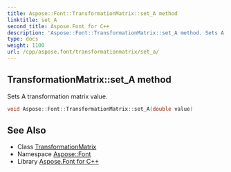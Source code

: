 ```yaml
---
title: Aspose::Font::TransformationMatrix::set_A method
linktitle: set_A
second_title: Aspose.Font for C++
description: 'Aspose::Font::TransformationMatrix::set_A method. Sets A transformation matrix value in C++.'
type: docs
weight: 1100
url: /cpp/aspose.font/transformationmatrix/set_a/
---
```

## TransformationMatrix::set_A method


Sets A transformation matrix value.

```cpp
void Aspose::Font::TransformationMatrix::set_A(double value)
```

## See Also

* Class [TransformationMatrix](../)
* Namespace [Aspose::Font](../../)
* Library [Aspose.Font for C++](../../../)
